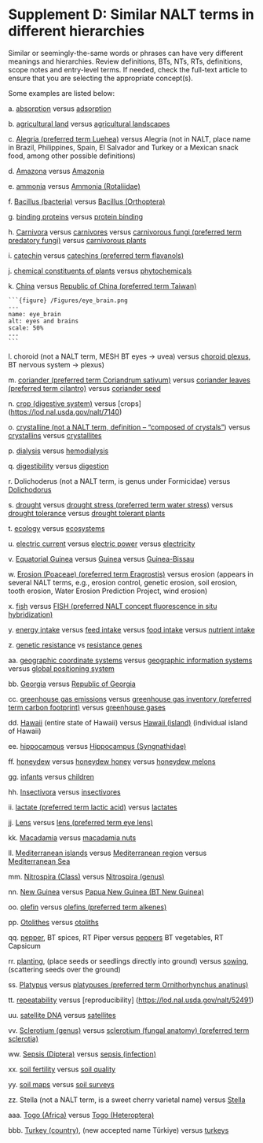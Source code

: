 # Supplement D: Similar NALT terms in different hierarchies

Similar or seemingly-the-same words or phrases can have very different meanings and hierarchies. Review definitions, BTs, NTs, RTs, definitions, scope notes and entry-level terms. If needed, check the full-text article to ensure that you are selecting the appropriate concept(s). 

Some examples are listed below:

a.	[absorption](https://lod.nal.usda.gov/nalt/1836) versus [adsorption](https://lod.nal.usda.gov/nalt/4377) 

b.	[agricultural land](https://lod.nal.usda.gov/nalt/5367) versus [agricultural landscapes](https://lod.nal.usda.gov/nalt/209493)

c.	[Alegria (preferred term Luehea)](https://lod.nal.usda.gov/nalt/50709) versus Alegria (not in NALT, place name in Brazil, Philippines, Spain, El Salvador and Turkey or a Mexican snack food, among other possible definitions)

d.	[Amazona](https://lod.nal.usda.gov/nalt/7408) versus [Amazonia](https://lod.nal.usda.gov/nalt/667)

e.	[ammonia](https://lod.nal.usda.gov/nalt/7925) versus [Ammonia (Rotaliidae)](https://lod.nal.usda.gov/nalt/286221)

f.	[Bacillus (bacteria)](https://lod.nal.usda.gov/nalt/14481) versus [Bacillus (Orthoptera)](https://lod.nal.usda.gov/nalt/14591)

g.	[binding proteins](https://lod.nal.usda.gov/nalt/878) versus [protein binding](https://lod.nal.usda.gov/nalt/17200)

h.	[Carnivora](https://lod.nal.usda.gov/nalt/543) versus [carnivores](https://lod.nal.usda.gov/nalt/22577) versus [carnivorous fungi (preferred term predatory fungi)](https://lod.nal.usda.gov/nalt/234477) versus [carnivorous plants](https://lod.nal.usda.gov/nalt/22580) 

i.	[catechin](https://lod.nal.usda.gov/nalt/22962) versus [catechins (preferred term flavanols)](https://lod.nal.usda.gov/nalt/6148)

j.	[chemical constituents of plants](https://lod.nal.usda.gov/nalt/10478) versus [phytochemicals](https://lod.nal.usda.gov/nalt/249889)

k.	[China](https://lod.nal.usda.gov/nalt/8937) versus [Republic of China (preferred term Taiwan)](https://lod.nal.usda.gov/nalt/25065)

````{margin} Choroid vs. Choroid plexus
```{figure} /Figures/eye_brain.png
---
name: eye_brain
alt: eyes and brains
scale: 50%
---
```
````
l.	choroid (not a NALT term, MESH BT eyes -> uvea) versus [choroid plexus](https://lod.nal.usda.gov/nalt/25709), BT nervous system -> plexus)

m.	[coriander (preferred term Coriandrum sativum)](https://lod.nal.usda.gov/nalt/25112) versus [coriander leaves (preferred term cilantro)](https://lod.nal.usda.gov/nalt/26271) versus [coriander seed](https://lod.nal.usda.gov/nalt/29082)

n.	[crop (digestive system)](https://lod.nal.usda.gov/nalt/30108) versus [crops] (https://lod.nal.usda.gov/nalt/7140)

o.	[crystalline (not a NALT term, definition – “composed of crystals”](https://lod.nal.usda.gov/nalt/185)) versus [crystallins](https://lod.nal.usda.gov/nalt/30454) versus [crystallites](https://lod.nal.usda.gov/nalt/241533)

p.	[dialysis](https://lod.nal.usda.gov/nalt/33042) versus [hemodialysis](https://lod.nal.usda.gov/nalt/45093)

q.	[digestibility](https://lod.nal.usda.gov/nalt/33529) versus [digestion](https://lod.nal.usda.gov/nalt/23533) 

r.	Dolichoderus (not a NALT term, is genus under Formicidae) versus [Dolichodorus](https://lod.nal.usda.gov/nalt/34304) 

s.	[drought](https://lod.nal.usda.gov/nalt/33990) versus [drought stress (preferred term water stress)](https://lod.nal.usda.gov/nalt/1733) versus [drought tolerance](https://lod.nal.usda.gov/nalt/137) versus [drought tolerant plants](https://lod.nal.usda.gov/nalt/334680) 

t.	[ecology](https://lod.nal.usda.gov/nalt/352) versus [ecosystems](https://lod.nal.usda.gov/nalt/5579) 

u.	[electric current](https://lod.nal.usda.gov/nalt/36152) versus [electric power](https://lod.nal.usda.gov/nalt/36167) versus [electricity](https://lod.nal.usda.gov/nalt/36154)

v.	[Equatorial Guinea](https://lod.nal.usda.gov/nalt/23663) versus [Guinea](https://lod.nal.usda.gov/nalt/44083) versus [Guinea-Bissau](https://lod.nal.usda.gov/nalt/44091) 

w.	[Erosion (Poaceae) (preferred term Eragrostis)](https://lod.nal.usda.gov/nalt/37784) versus erosion (appears in several NALT terms, e.g., erosion control, genetic erosion, soil erosion, tooth erosion, Water Erosion Prediction Project, wind erosion) 

x.	[fish](https://lod.nal.usda.gov/nalt/845) versus [FISH (preferred NALT concept fluorescence in situ hybridization)](https://lod.nal.usda.gov/nalt/40326)

y.	[energy intake](https://lod.nal.usda.gov/nalt/21413) versus [feed intake](https://lod.nal.usda.gov/nalt/9326) versus [food intake](https://lod.nal.usda.gov/nalt/11272) versus [nutrient intake](https://lod.nal.usda.gov/nalt/22201)

z.	[genetic resistance](https://lod.nal.usda.gov/nalt/17455) vs [resistance genes](https://lod.nal.usda.gov/nalt/298919) 

aa.	[geographic coordinate systems](https://lod.nal.usda.gov/nalt/68453) versus [geographic information systems](https://lod.nal.usda.gov/nalt/35111) versus [global positioning system](https://lod.nal.usda.gov/nalt/42766)

bb.	[Georgia](https://lod.nal.usda.gov/nalt/42790) versus [Republic of Georgia](https://lod.nal.usda.gov/nalt/42792)

cc.	[greenhouse gas emissions](https://lod.nal.usda.gov/nalt/137757) versus [greenhouse gas inventory  (preferred term carbon footprint)](https://lod.nal.usda.gov/nalt/137772) versus [greenhouse gases](https://lod.nal.usda.gov/nalt/5847)

dd.	[Hawaii](https://lod.nal.usda.gov/nalt/44698) (entire state of Hawaii) versus [Hawaii (island)](https://lod.nal.usda.gov/nalt/104978) (individual island of Hawaii)

ee.	[hippocampus](https://lod.nal.usda.gov/nalt/19223) versus [Hippocampus (Syngnathidae)](https://lod.nal.usda.gov/nalt/45581)

ff.	[honeydew](https://lod.nal.usda.gov/nalt/38867) versus [honeydew honey](https://lod.nal.usda.gov/nalt/326126) versus [honeydew melons](https://lod.nal.usda.gov/nalt/30536)

gg.	[infants](https://lod.nal.usda.gov/nalt/791) versus [children](https://lod.nal.usda.gov/nalt/797) 

hh.	[Insectivora](https://lod.nal.usda.gov/nalt/548) versus [insectivores](https://lod.nal.usda.gov/nalt/45469)

ii.	[lactate (preferred term lactic acid)](https://lod.nal.usda.gov/nalt/48736) versus [lactates](https://lod.nal.usda.gov/nalt/7970) 

jj.	[Lens](https://lod.nal.usda.gov/nalt/39086) versus [lens (preferred term eye lens)](https://lod.nal.usda.gov/nalt/38989)

kk.	[Macadamia](https://lod.nal.usda.gov/nalt/50983) versus [macadamia nuts](https://lod.nal.usda.gov/nalt/50987)

ll.	[Mediterranean islands](https://lod.nal.usda.gov/nalt/15622) versus [Mediterranean region](https://lod.nal.usda.gov/nalt/684) versus [Mediterranean Sea](https://lod.nal.usda.gov/nalt/652)

mm.	[Nitrospira (Class)](https://lod.nal.usda.gov/nalt/288554) versus [Nitrospira (genus)](https://lod.nal.usda.gov/nalt/54929)

nn.	[New Guinea](https://lod.nal.usda.gov/nalt/13935) versus [Papua New Guinea (BT New Guinea)](https://lod.nal.usda.gov/nalt/17628) 

oo.	[olefin](https://lod.nal.usda.gov/nalt/6487) versus [olefins (preferred term alkenes)](https://lod.nal.usda.gov/nalt/6483) 

pp.	[Otolithes](https://lod.nal.usda.gov/nalt/242885) versus [otoliths](https://lod.nal.usda.gov/nalt/191711) 

qq.	[pepper](https://lod.nal.usda.gov/nalt/17794), BT spices, RT Piper versus [peppers](https://lod.nal.usda.gov/nalt/22078) BT vegetables, RT Capsicum

rr.	[planting](https://lod.nal.usda.gov/nalt/58546), (place seeds or seedlings directly into ground) versus [sowing](https://lod.nal.usda.gov/nalt/33957), (scattering seeds over the ground)

ss.	[Platypus](https://lod.nal.usda.gov/nalt/58772) versus [platypuses (preferred term Ornithorhynchus anatinus)](https://lod.nal.usda.gov/nalt/285500)

tt.	[repeatability](https://lod.nal.usda.gov/nalt/138146) versus [reproducibility] (https://lod.nal.usda.gov/nalt/52491)  

uu.	[satellite DNA](https://lod.nal.usda.gov/nalt/34245) versus [satellites](https://lod.nal.usda.gov/nalt/28267)

vv.	[Sclerotium (genus)](https://lod.nal.usda.gov/nalt/5229) versus [sclerotium (fungal anatomy) (preferred term sclerotia)](https://lod.nal.usda.gov/nalt/41783) 

ww.	[Sepsis (Diptera)](https://lod.nal.usda.gov/nalt/62869) versus [sepsis (infection)](https://lod.nal.usda.gov/nalt/47228)

xx.	[soil fertility](https://lod.nal.usda.gov/nalt/968) versus [soil quality](https://lod.nal.usda.gov/nalt/35826)

yy.	[soil maps](https://lod.nal.usda.gov/nalt/225108) versus [soil surveys](https://lod.nal.usda.gov/nalt/63437)

zz.	Stella (not a NALT term, is a sweet cherry varietal name) versus [Stella](https://lod.nal.usda.gov/nalt/2466)

aaa.	[Togo (Africa)](https://lod.nal.usda.gov/nalt/66108) versus [Togo (Heteroptera)](https://lod.nal.usda.gov/nalt/61488)

bbb.	[Turkey (country)](https://lod.nal.usda.gov/nalt/15650), (new accepted name Türkiye)  versus [turkeys](https://lod.nal.usda.gov/nalt/51987)
